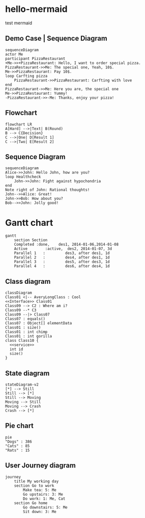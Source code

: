 # hello-mermaid
test mermaid

## Demo Case | Sequence Diagram

```mermaid
sequenceDiagram
actor Me
participant PizzaRestaurant
+Me->>+PizzaRestaurant: Hello, I want to order special pizza.
PizzaRestaurant->>Me: The special one, Yeah, 10$.
Me->>PizzaRestaurant: Pay 10$.
loop Carfting pizza
    PizzaRestaurant->>PizzaRestaurant: Carfting with love
end
PizzaRestaurant->>Me: Here you are, the special one
Me->>PizzaRestaurant: Yummy!
-PizzaRestaurant->>-Me: Thanks, enjoy your pizza!
```

## Flowchart

```mermaid
flowchart LR
A[Hard] -->|Text| B(Round)
B --> C{Decision}
C -->|One| D[Result 1]
C -->|Two| E[Result 2]
```

## Sequence Diagram

```mermaid
sequenceDiagram
Alice->>John: Hello John, how are you?
loop Healthcheck
    John->>John: Fight against hypochondria
end
Note right of John: Rational thoughts!
John-->>Alice: Great!
John->>Bob: How about you?
Bob-->>John: Jolly good!
```

# Gantt chart

```mermaid
gantt
    section Section
    Completed :done,    des1, 2014-01-06,2014-01-08
    Active        :active,  des2, 2014-01-07, 3d
    Parallel 1   :         des3, after des1, 1d
    Parallel 2   :         des4, after des1, 1d
    Parallel 3   :         des5, after des3, 1d
    Parallel 4   :         des6, after des4, 1d
```

## Class diagram

```mermaid
classDiagram
Class01 <|-- AveryLongClass : Cool
<<Interface>> Class01
Class09 --> C2 : Where am i?
Class09 --* C3
Class09 --|> Class07
Class07 : equals()
Class07 : Object[] elementData
Class01 : size()
Class01 : int chimp
Class01 : int gorilla
class Class10 {
  <<service>>
  int id
  size()
}
```

## State diagram

```mermaid
stateDiagram-v2
[*] --> Still
Still --> [*]
Still --> Moving
Moving --> Still
Moving --> Crash
Crash --> [*]
```

## Pie chart

```mermaid
pie
"Dogs" : 386
"Cats" : 85
"Rats" : 15
```

## User Journey diagram

```mermaid
journey
    title My working day
    section Go to work
        Make tea: 5: Me
        Go upstairs: 3: Me
        Do work: 1: Me, Cat
    section Go home
        Go downstairs: 5: Me
        Sit down: 3: Me
```

